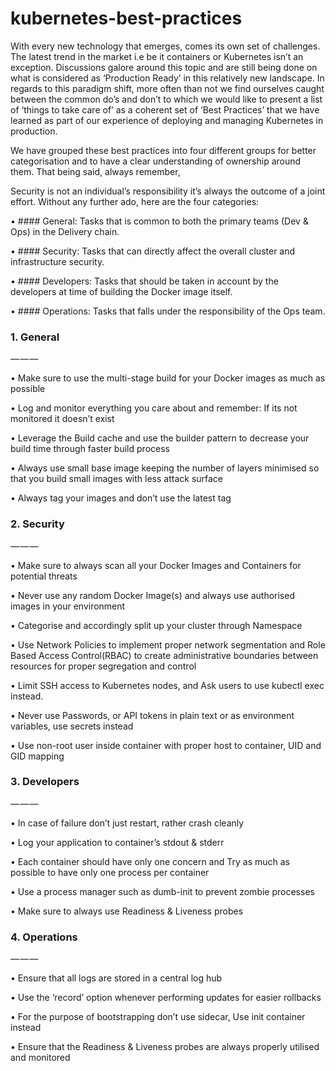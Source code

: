 # kubernetes-best-practices

With every new technology that emerges, comes its own set of challenges. The latest trend in the market i.e be it containers or Kubernetes isn’t an exception. Discussions galore around this topic and are still being done on what is considered as ‘Production Ready’ in this relatively new landscape. In regards to this paradigm shift, more often than not we find ourselves caught between the common do’s and don’t to which we would like to present a list of ‘things to take care of’ as a coherent set of ‘Best Practices’ that we have learned as part of our experience of deploying and managing Kubernetes in production.

We have grouped these best practices into four different groups for better categorisation and to have a clear understanding of ownership around them. That being said, always remember,

Security is not an individual’s responsibility it’s always the outcome of a joint effort.
Without any further ado, here are the four categories:

• #### General: Tasks that is common to both the primary teams (Dev & Ops) in the Delivery chain.

• #### Security: Tasks that can directly affect the overall cluster and infrastructure security.

• #### Developers: Tasks that should be taken in account by the developers at time of building the Docker image itself.

• #### Operations: Tasks that falls under the responsibility of the Ops team.

### 1. General
— — —

• Make sure to use the multi-stage build for your Docker images as much as possible

• Log and monitor everything you care about and remember: If its not monitored it doesn’t exist

• Leverage the Build cache and use the builder pattern to decrease your build time through faster build process

• Always use small base image keeping the number of layers minimised so that you build small images with less attack surface

• Always tag your images and don’t use the latest tag

### 2. Security
— — —

• Make sure to always scan all your Docker Images and Containers for potential threats

• Never use any random Docker Image(s) and always use authorised images in your environment

• Categorise and accordingly split up your cluster through Namespace

• Use Network Policies to implement proper network segmentation and Role Based Access Control(RBAC) to create administrative boundaries between resources for proper segregation and control

• Limit SSH access to Kubernetes nodes, and Ask users to use kubectl exec instead.

• Never use Passwords, or API tokens in plain text or as environment variables, use secrets instead

• Use non-root user inside container with proper host to container, UID and GID mapping

### 3. Developers
— — —

• In case of failure don’t just restart, rather crash cleanly

• Log your application to container’s stdout & stderr

• Each container should have only one concern and Try as much as possible to have only one process per container

• Use a process manager such as dumb-init to prevent zombie processes

• Make sure to always use Readiness & Liveness probes

### 4. Operations
— — —

• Ensure that all logs are stored in a central log hub

• Use the ‘record’ option whenever performing updates for easier rollbacks

• For the purpose of bootstrapping don’t use sidecar, Use init container instead

• Ensure that the Readiness & Liveness probes are always properly utilised and monitored
